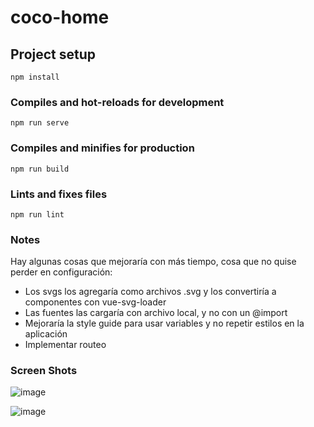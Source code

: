 # coco-home

## Project setup
```
npm install
```

### Compiles and hot-reloads for development
```
npm run serve
```

### Compiles and minifies for production
```
npm run build
```

### Lints and fixes files
```
npm run lint
```

### Notes
Hay algunas cosas que mejoraría con más tiempo, cosa que no quise perder en configuración:
 - Los svgs los agregaría como archivos .svg y los convertiría a componentes con vue-svg-loader
 - Las fuentes las cargaría con archivo local, y no con un @import
 - Mejoraría la style guide para usar variables y no repetir estilos en la aplicación
 - Implementar routeo

### Screen Shots

![image](https://user-images.githubusercontent.com/19839662/111883171-72dc3300-8998-11eb-9e00-409942fcb39b.png)

![image](https://user-images.githubusercontent.com/19839662/111883180-7d96c800-8998-11eb-9700-9a9d80de670c.png)

